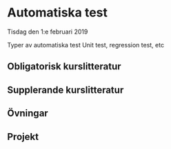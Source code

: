 # Automatiska test

Tisdag den 1:e februari 2019

Typer av automatiska test
Unit test, regression test,  etc

## Obligatorisk kurslitteratur
## Supplerande kurslitteratur
## Övningar
## Projekt

